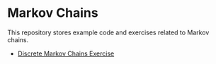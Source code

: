 # Markov Chains

This repository stores example code and exercises related to Markov chains.

- [Discrete Markov Chains Exercise](https://github.com/CompPhyloLSU-Spr21/MarkovChains/blob/main/DiscreteMarkovChains.md)
